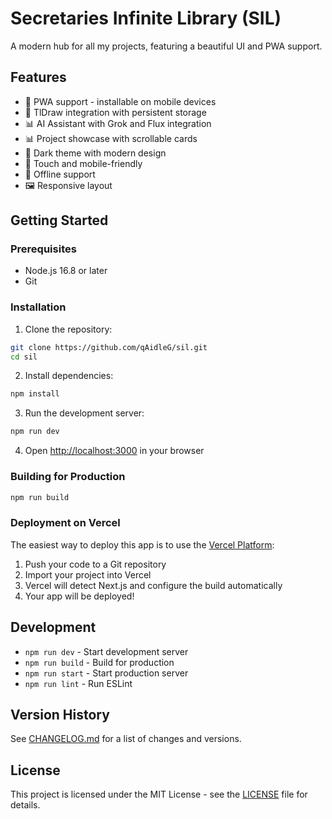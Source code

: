 # Secretaries Infinite Library (SIL)

A modern hub for all my projects, featuring a beautiful UI and PWA support.

## Features

- 📱 PWA support - installable on mobile devices
- 🎨 TlDraw integration with persistent storage
- 📊 AI Assistant with Grok and Flux integration
- 📊 Project showcase with scrollable cards
- 🌙 Dark theme with modern design
- 📱 Touch and mobile-friendly
- 🔄 Offline support
- 🖼️ Responsive layout

## Getting Started

### Prerequisites

- Node.js 16.8 or later
- Git

### Installation

1. Clone the repository:
```bash
git clone https://github.com/qAidleG/sil.git
cd sil
```

2. Install dependencies:
```bash
npm install
```

3. Run the development server:
```bash
npm run dev
```

4. Open [http://localhost:3000](http://localhost:3000) in your browser

### Building for Production

```bash
npm run build
```

### Deployment on Vercel

The easiest way to deploy this app is to use the [Vercel Platform](https://vercel.com):

1. Push your code to a Git repository
2. Import your project into Vercel
3. Vercel will detect Next.js and configure the build automatically
4. Your app will be deployed!

## Development

- `npm run dev` - Start development server
- `npm run build` - Build for production
- `npm run start` - Start production server
- `npm run lint` - Run ESLint

## Version History

See [CHANGELOG.md](CHANGELOG.md) for a list of changes and versions.

## License

This project is licensed under the MIT License - see the [LICENSE](LICENSE) file for details.
